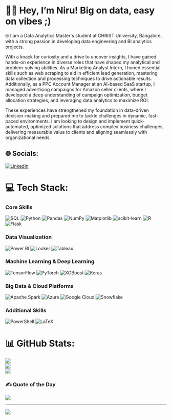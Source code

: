 
# 👋🏻 Hey, I’m Niru! Big on data, easy on vibes ;)

🤓 I am a Data Analytics Master's student at CHRIST University, Bangalore, with a strong passion in developing data engineering and BI analytics projects.

With a knack for curiosity and a drive to uncover insights, I have gained hands-on experience in diverse roles that have shaped my analytical and problem-solving abilities. As a Marketing Analyst Intern, I honed essential skills such as web scraping to aid in efficient lead generation, mastering data collection and processing techniques to drive actionable results. Additionally, as a PPC Account Manager at an AI-based SaaS startup, I managed advertising campaigns for Amazon seller clients, where I developed a deep understanding of campaign optimization, budget allocation strategies, and leveraging data analytics to maximize ROI. 

These experiences have strengthened my foundation in data-driven decision-making and prepared me to tackle challenges in dynamic, fast-paced environments. I am looking to design and implement quick- automated, optimized solutions that address complex business challenges, delivering measurable value to clients and aligning seamlessly with organizational needs.

## 🌐 Socials:
[![LinkedIn](https://img.shields.io/badge/LinkedIn-%230077B5.svg?logo=linkedin&logoColor=white)](https://www.linkedin.com/in/nirupama-laishram-a14179221/) 

# 💻 Tech Stack:
### Core Skills
![SQL](https://img.shields.io/badge/sql-%2307405e.svg?style=for-the-badge&logo=sqlite&logoColor=white)
![Python](https://img.shields.io/badge/python-3670A0?style=for-the-badge&logo=python&logoColor=ffdd54)
![Pandas](https://img.shields.io/badge/pandas-%23150458.svg?style=for-the-badge&logo=pandas&logoColor=white)
![NumPy](https://img.shields.io/badge/numpy-%23013243.svg?style=for-the-badge&logo=numpy&logoColor=white)
![Matplotlib](https://img.shields.io/badge/Matplotlib-%23ffffff.svg?style=for-the-badge&logo=Matplotlib&logoColor=black)
![scikit-learn](https://img.shields.io/badge/scikit--learn-%23F7931E.svg?style=for-the-badge&logo=scikit-learn&logoColor=white)
![R](https://img.shields.io/badge/r-%23276DC3.svg?style=for-the-badge&logo=r&logoColor=white)
![Flask](https://img.shields.io/badge/flask-%23000.svg?style=for-the-badge&logo=flask&logoColor=white)

### Data Visualization
![Power BI](https://img.shields.io/badge/PowerBI-F2C811?style=for-the-badge&logo=Power%20BI&logoColor=white)
![Looker](https://img.shields.io/badge/Looker-4285F4?style=for-the-badge&logo=looker&logoColor=white)
![Tableau](https://img.shields.io/badge/Tableau-E97627?style=for-the-badge&logo=Tableau&logoColor=white)

### Machine Learning & Deep Learning
![TensorFlow](https://img.shields.io/badge/TensorFlow-%23FF6F00.svg?style=for-the-badge&logo=TensorFlow&logoColor=white)
![PyTorch](https://img.shields.io/badge/PyTorch-%23EE4C2C.svg?style=for-the-badge&logo=PyTorch&logoColor=white)
![XGBoost](https://img.shields.io/badge/XGBoost-3B7F00?style=for-the-badge&logo=xgboost&logoColor=white)
![Keras](https://img.shields.io/badge/Keras-%23D00000.svg?style=for-the-badge&logo=Keras&logoColor=white)

### Big Data & Cloud Platforms
![Apache Spark](https://img.shields.io/badge/Apache%20Spark-FDEE21?style=for-the-badge&logo=apachespark&logoColor=black)
![Azure](https://img.shields.io/badge/azure-%230072C6.svg?style=for-the-badge&logo=microsoftazure&logoColor=white)
![Google Cloud](https://img.shields.io/badge/GoogleCloud-%234285F4.svg?style=for-the-badge&logo=google-cloud&logoColor=white)
![Snowflake](https://img.shields.io/badge/Snowflake-00B2E2?style=for-the-badge&logo=snowflake&logoColor=white)

### Additional Skills
![PowerShell](https://img.shields.io/badge/PowerShell-%235391FE.svg?style=for-the-badge&logo=powershell&logoColor=white)
![LaTeX](https://img.shields.io/badge/latex-%23008080.svg?style=for-the-badge&logo=latex&logoColor=white)
# 📊 GitHub Stats:
![](https://github-readme-stats.vercel.app/api?username=ruru-lyy&theme=dark&hide_border=false&include_all_commits=false&count_private=false)<br/>
![](https://github-readme-streak-stats.herokuapp.com/?user=ruru-lyy&theme=dark&hide_border=false)<br/>
![](https://github-readme-stats.vercel.app/api/top-langs/?username=ruru-lyy&theme=dark&hide_border=false&include_all_commits=false&count_private=false&layout=compact)

### ✍️ Quote of the Day
![](https://quotes-github-readme.vercel.app/api?type=horizontal&theme=radical)

---
[![](https://visitcount.itsvg.in/api?id=ruru-lyy&icon=0&color=0)](https://visitcount.itsvg.in)

<!-- Proudly created with GPRM ( https://gprm.itsvg.in ) -->
